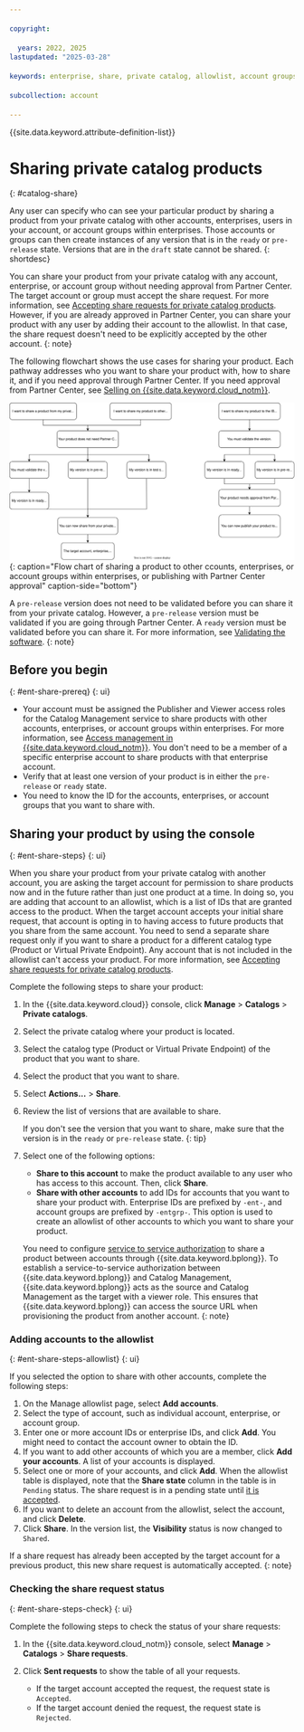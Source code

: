 ```yaml
---

copyright:

  years: 2022, 2025
lastupdated: "2025-03-28"

keywords: enterprise, share, private catalog, allowlist, account groups, share request, opt in

subcollection: account

---
```


{{site.data.keyword.attribute-definition-list}}

# Sharing private catalog products
{: #catalog-share}

Any user can specify who can see your particular product by sharing a product from your private catalog with other accounts, enterprises, users in your account, or account groups within enterprises. Those accounts or groups can then create instances of any version that is in the `ready` or `pre-release` state. Versions that are in the `draft` state cannot be shared.
{: shortdesc}

You can share your product from your private catalog with any account, enterprise, or account group without needing approval from Partner Center. The target account or group must accept the share request. For more information, see [Accepting share requests for private catalog products](/docs/account?topic=account-catalog-share-accept&interface=ui). However, if you are already approved in Partner Center, you can share your product with any user by adding their account to the allowlist. In that case, the share request doesn't need to be explicitly accepted by the other account.
{: note}

The following flowchart shows the use cases for sharing your product. Each pathway addresses who you want to share your product with, how to share it, and if you need approval through Partner Center. If you need approval from Partner Center, see [Selling on {{site.data.keyword.cloud_notm}}](/docs/sell).

![A flow chart of sharing a product to other accounts, enterprises, or account groups within enterprises, or publishing with Partner Center approval.](images/share-product-private-catalog.svg){: caption="Flow chart of sharing a product to other ccounts, enterprises, or account groups within enterprises, or publishing with Partner Center approval" caption-side="bottom"}

A `pre-release` version does not need to be validated before you can share it from your private catalog. However, a `pre-release` version must be validated if you are going through Partner Center. A `ready` version must be validated before you can share it. For more information, see [Validating the software](/docs/account?topic=account-create-private-catalog&interface=ui#catalog-validate-product).
{: note}

## Before you begin
{: #ent-share-prereq}
{: ui}

* Your account must be assigned the Publisher and Viewer access roles for the Catalog Management service to share products with other accounts, enterprises, or account groups within enterprises. For more information, see [Access management in {{site.data.keyword.cloud_notm}}](/docs/account?topic=account-cloudaccess). You don't need to be a member of a specific enterprise account to share products with that enterprise account.
* Verify that at least one version of your product is in either the `pre-release` or `ready` state.
* You need to know the ID for the accounts, enterprises, or account groups that you want to share with.

## Sharing your product by using the console
{: #ent-share-steps}
{: ui}

When you share your product from your private catalog with another account, you are asking the target account for permission to share products now and in the future rather than just one product at a time. In doing so, you are adding that account to an allowlist, which is a list of IDs that are granted access to the product. When the target account accepts your initial share request, that account is opting in to having access to future products that you share from the same account. You need to send a separate share request only if you want to share a product for a different catalog type (Product or Virtual Private Endpoint). Any account that is not included in the allowlist can't access your product. For more information, see [Accepting share requests for private catalog products](/docs/account?topic=account-catalog-share-accept&interface=ui).

Complete the following steps to share your product:

1. In the {{site.data.keyword.cloud}} console, click **Manage** > **Catalogs** > **Private catalogs**.
1. Select the private catalog where your product is located.
1. Select the catalog type (Product or Virtual Private Endpoint) of the product that you want to share.
1. Select the product that you want to share.
1. Select **Actions...** > **Share**.
1. Review the list of versions that are available to share.

   If you don't see the version that you want to share, make sure that the version is in the `ready` or `pre-release` state.
   {: tip}

1. Select one of the following options:
   - **Share to this account** to make the product available to any user who has access to this account. Then, click **Share**.
   - **Share with other accounts** to add IDs for accounts that you want to share your product with. Enterprise IDs are prefixed by `-ent-`, and account groups are prefixed by `-entgrp-`. This option is used to create an allowlist of other accounts to which you want to share your product.

   You need to configure [service to service authorization](/docs/account?topic=account-serviceauth&interface=ui#create-auth) to share a product between accounts through {{site.data.keyword.bplong}}. To establish a service-to-service authorization between {{site.data.keyword.bplong}} and Catalog Management, {{site.data.keyword.bplong}} acts as the source and Catalog Management as the target with a viewer role. This ensures that {{site.data.keyword.bplong}} can access the source URL when provisioning the product from another account.
   {: note}

### Adding accounts to the allowlist
{: #ent-share-steps-allowlist}
{: ui}

If you selected the option to share with other accounts, complete the following steps:

1. On the Manage allowlist page, select **Add accounts**.
1. Select the type of account, such as individual account, enterprise, or account group.
1. Enter one or more account IDs or enterprise IDs, and click **Add**. You might need to contact the account owner to obtain the ID.
1. If you want to add other accounts of which you are a member, click **Add your accounts**. A list of your accounts is displayed.
1. Select one or more of your accounts, and click **Add**. When the allowlist table is displayed, note that the **Share state** column in the table is in `Pending` status. The share request is in a pending state until [it is accepted](/docs/account?topic=account-catalog-share-accept&interface=ui).
1. If you want to delete an account from the allowlist, select the account, and click **Delete**.
1. Click **Share**. In the version list, the **Visibility** status is now changed to `Shared`.

If a share request has already been accepted by the target account for a previous product, this new share request is automatically accepted.
{: note}

### Checking the share request status
{: #ent-share-steps-check}
{: ui}

Complete the following steps to check the status of your share requests:

1. In the {{site.data.keyword.cloud_notm}} console, select **Manage** > **Catalogs** > **Share requests**.
1. Click **Sent requests** to show the table of all your requests.

   - If the target account accepted the request, the request state is `Accepted`.
   - If the target account denied the request, the request state is `Rejected`.
